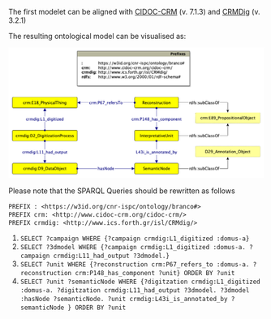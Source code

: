 The first modelet can be aligned with [CIDOC-CRM](https://www.cidoc-crm.org/html/cidoc_crm_v7.1.3.html) (v. 7.1.3) and [CRMDig](https://www.cidoc-crm.org/crmdig/ModelVersion/version-3.2.1) (v. 3.2.1)

The resulting ontological model can be visualised as:

<img src="refactor-samod1.png">

Please note that the SPARQL Queries should be rewritten as follows

```
PREFIX : <https://w3id.org/cnr-ispc/ontology/branco#>
PREFIX crm: <http://www.cidoc-crm.org/cidoc-crm/>
PREFIX crmdig: <http://www.ics.forth.gr/isl/CRMdig/>
```

1. `SELECT ?campaign WHERE {?campaign crmdig:L1_digitized :domus-a}`
2. `SELECT ?3dmodel WHERE {?campaign crmdig:L1_digitized :domus-a. ?campaign crmdig:L11_had_output ?3dmodel.}`
3. `SELECT ?unit WHERE {?reconstruction crm:P67_refers_to :domus-a. ?reconstruction crm:P148_has_component ?unit} ORDER BY ?unit`
4. `SELECT ?unit ?semanticNode WHERE {?digitzation crmdig:L1_digitized :domus-a. ?digitzation crmdig:L11_had_output ?3dmodel. ?3dmodel :hasNode ?semanticNode. ?unit crmdig:L43i_is_annotated_by ?semanticNode } ORDER BY ?unit`
